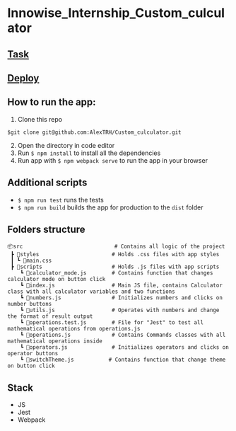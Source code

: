 # Innowise_Internship_Custom_culculator

## [Task](https://drive.google.com/file/d/15jVnBPXaZrjs99KOUxp4TGq6Inau6xq_/view)

## [Deploy](https://github.com/AlexTRH/Custom_culculator)

## How to run the app:

1. Clone this repo

```
$git clone git@github.com:AlexTRH/Custom_culculator.git
```

2. Open the directory in code editor
3. Run `$ npm install` to install all the dependencies
4. Run app with `$ npm webpack serve` to run the app in your browser

## Additional scripts

-   `$ npm run test` runs the tests
-   `$ npm run build` builds the app for production to the `dist` folder

## Folders structure

```
📦src                             # Contains all logic of the project
 ┣ 📂styles                       # Holds .css files with app styles
 ┃ ┗ 📜main.css
 ┣ 📂scripts                      # Holds .js files with app scripts
    ┗ 📜calculator_mode.js        # Contains function that changes calculator mode on button click
    ┗ 📜index.js                  # Main JS file, contains Calculator class with all calculator variables and two functions
    ┗ 📜numbers.js                # Initializes numbers and clicks on number buttons
    ┗ 📜utils.js                  # Operates with numbers and change the format of result output
    ┗ 📜operations.test.js        # File for "Jest" to test all mathematical operations from operations.js
    ┗ 📜operations.js             # Contains Commands classes with all mathematical operations inside
    ┗ 📜operators.js              # Initializes operators and clicks on operator buttons
    ┗ 📜switchTheme.js           # Contains function that change theme on button click

```

## Stack

-   JS
-   Jest
-   Webpack
